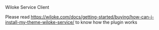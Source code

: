 Wiloke Service Client

Please read https://wiloke.com/docs/getting-started/buying/how-can-i-install-my-theme-wiloke-service/ to know how the plugin works

